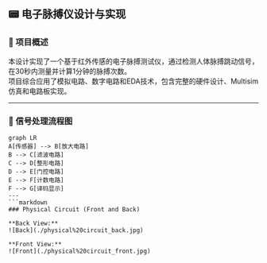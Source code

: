 ## 📟 电子脉搏仪设计与实现

### 📌 项目概述

本设计实现了一个基于红外传感的电子脉搏测试仪，通过检测人体脉搏跳动信号，在30秒内测量并计算1分钟的脉搏次数。  
项目综合应用了模拟电路、数字电路和EDA技术，包含完整的硬件设计、Multisim仿真和电路板实现。

---

### 🔧 信号处理流程图

```mermaid
graph LR
A[传感器] --> B[放大电路]
B --> C[滤波电路]
C --> D[整形电路]
D --> E[门控电路]
E --> F[计数电路]
F --> G[译码显示]
---
```markdown
### Physical Circuit (Front and Back)

**Back View:**  
![Back](./physical%20circuit_back.jpg)

**Front View:**  
![Front](./physical%20circuit_front.jpg)
